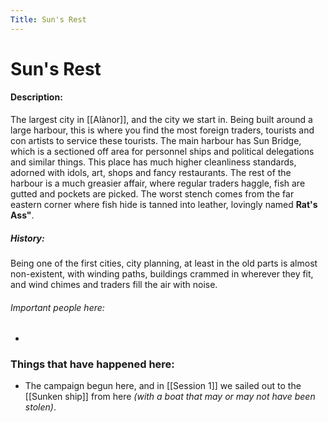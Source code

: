 ```yaml
---
Title: Sun's Rest
---
```

# Sun's Rest
#### Description:
The largest city in [[Alànor]], and the city we start in. Being built around a large harbour, this is where you find the most foreign traders, tourists and con artists to service these tourists. The main harbour has Sun Bridge, which is a sectioned off area for personnel ships and political delegations and similar things. This place has much higher cleanliness standards, adorned with idols, art, shops and fancy restaurants. The rest of the harbour is a much greasier affair, where regular traders haggle, fish are gutted and pockets are picked. The worst stench comes from the far eastern corner where fish hide is tanned into leather, lovingly named __Rat's Ass"__.
##### History:
Being one of the first cities, city planning, at least in the old parts is almost non-existent, with winding paths, buildings crammed in wherever they fit, and wind chimes and traders fill the air with noise.

###### Important people here:
-


### Things that have happened here:
* The campaign begun here, and in [[Session 1]] we sailed out to the [[Sunken ship]] from here _(with a boat that may or may not have been stolen)_.